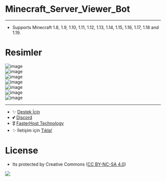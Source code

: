 # Minecraft_Server_Viewer_Bot
---

- Supports Minecraft 1.8, 1.9, 1.10, 1.11, 1.12, 1.13, 1.14, 1.15, 1.16, 1.17, 1.18 and 1.19.

# Resimler

![image](https://user-images.githubusercontent.com/63351166/209477541-8ae38fe3-c2da-4dd9-ba88-8ab2c3f80666.png)<br>
![image](https://user-images.githubusercontent.com/63351166/209477535-c27d2873-eefc-42eb-86d2-0acd31dec836.png)<br>
![image](https://user-images.githubusercontent.com/63351166/209477524-5bfc3f89-ce47-4a5e-bc27-1e4942d01be3.png)<br>
![image](https://user-images.githubusercontent.com/63351166/209477568-315e4b24-26aa-47a4-8438-c3dc0392b3a2.png)<br>
![image](https://user-images.githubusercontent.com/63351166/209477595-0571d7b5-81d8-451e-b626-7794a6e17c42.png)<br>
![image](https://user-images.githubusercontent.com/63351166/209477680-172716ce-c1fa-4710-ba0a-1fc88d9a65fd.png)<br>
![image](https://user-images.githubusercontent.com/63351166/209477735-1e0bd97e-c5df-4bc2-bca9-ffe441e608c1.png)<br>

---
- ✨ [Destek İçin](https://fastuptime.com) <br>
- 💕 [Discord](https://fastuptime.com/discord)<br>
- 🎖️ [FasterHost Technology](https://fasterhost.tech/)<br>
- ✨ İletişim için [Tıkla!](mailto:fastuptime@gmail.com)<br>

# License
- Its protected by Creative Commons ([CC BY-NC-SA 4.0](https://creativecommons.org/licenses/by-nc-sa/4.0/))

<a href="https://creativecommons.org/licenses/by-nc-sa/4.0/" title="BYNCSA40"><img src="https://licensebuttons.net/l/by-nc-sa/4.0/88x31.png"></a>
